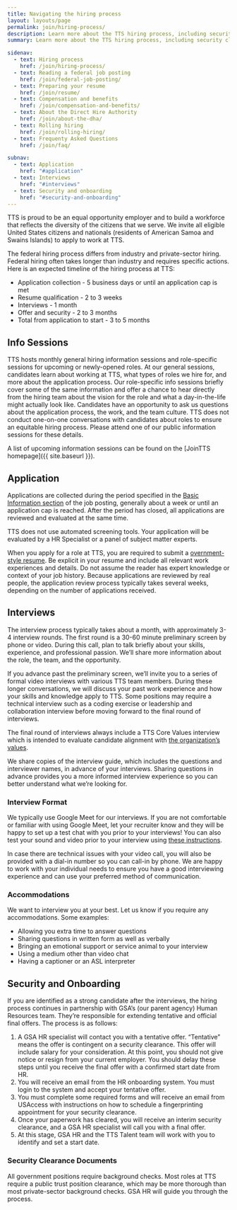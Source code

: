 ```yaml
---
title: Navigating the hiring process
layout: layouts/page
permalink: join/hiring-process/
description: Learn more about the TTS hiring process, including security clearances, onboarding, and hiring authorities.
summary: Learn more about the TTS hiring process, including security clearances, onboarding, and hiring authorities.

sidenav:
  - text: Hiring process
    href: /join/hiring-process/
  - text: Reading a federal job posting
    href: /join/federal-job-posting/
  - text: Preparing your resume
    href: /join/resume/
  - text: Compensation and benefits
    href: /join/compensation-and-benefits/
  - text: About the Direct Hire Authority
    href: /join/about-the-dha/
  - text: Rolling hiring
    href: /join/rolling-hiring/
  - text: Frequenty Asked Questions
    href: /join/faq/

subnav:
  - text: Application
    href: "#application"
  - text: Interviews
    href: "#interviews"
  - text: Security and onboarding
    href: "#security-and-onboarding"
---
```


TTS is proud to be an equal opportunity employer and to build a workforce that reflects the diversity of the citizens that we serve. We invite all eligible United States citizens and nationals (residents of American Samoa and Swains Islands) to apply to work at TTS. 

The federal hiring process differs from industry and private-sector hiring. Federal hiring often takes longer than industry and requires specific actions. Here is an expected timeline of the hiring process at TTS:

- Application collection - 5 business days or until an application cap is met
- Resume qualification - 2 to 3 weeks
- Interviews - 1 month
- Offer and security - 2 to 3 months
- Total from application to start - 3 to 5 months

## Info Sessions

TTS hosts monthly general hiring information sessions and role-specific sessions for upcoming or newly-opened roles. At our general sessions, candidates learn about working at TTS, what types of roles we hire for, and more about the application process. Our role-specific info sessions briefly cover some of the same information and offer a chance to hear directly from the hiring team about the vision for the role and what a day-in-the-life might actually look like. Candidates have an opportunity  to ask us questions about the application process, the work, and the team culture. TTS does not conduct one-on-one conversations with candidates about roles to ensure an equitable hiring process. Please attend one of our public information sessions for these details.

A list of upcoming information sessions can be found on the [JoinTTS homepage]({{ site.baseurl }}).

## Application

Applications are collected during the period specified in the <a href="{{ '/join/federal-job-posting/#basic-information/' | url }}" class="usa-link">Basic Information section</a> of the job posting, generally about a week or until an application cap is reached. After the period has closed, all applications are reviewed and evaluated  at the same time.

TTS does not use automated screening tools. Your application will be evaluated by a HR Specialist or a panel of subject matter experts. 

When you apply for a role at TTS, you are required to submit a <a href="{{ '/join/resume' | url }}" class="usa-link">overnment-style resume</a>. Be explicit in your resume and include all relevant work experiences and details. Do not assume the reader has expert knowledge or context of your job history. Because applications are reviewed by real people, the application review process typically takes several weeks, depending on the number of applications received.

## Interviews

The interview process typically takes about a month, with approximately 3-4 interview rounds. The first round is a 30-60 minute preliminary screen by phone or video. During this call, plan to talk briefly about your skills, experience, and professional passion. We’ll share more information about the role, the team, and the opportunity.

If you advance past the preliminary screen, we’ll invite you to a series of formal video interviews with various TTS team members. During these longer conversations, we will discuss your past work experience and how your skills and knowledge apply to TTS. Some positions may require a technical interview such as a coding exercise or leadership and collaboration interview before moving forward to the final round of interviews. 

The final round of interviews always include a TTS Core Values interview which is intended to evaluate candidate alignment with [the organization’s values](https://handbook.tts.gsa.gov/about-us/tts-history/#our-values).

We share copies of the interview guide, which includes the questions and interviewer names, in advance of your interviews. Sharing questions in advance provides you a more informed interview experience so you can better understand what we’re looking for. 

### Interview Format

We typically use Google Meet for our interviews. If you are not comfortable or familiar with using Google Meet, let your recruiter know and they will be happy to set up a test chat with you prior to your interviews! You can also test your sound and video prior to your interview using [these instructions](https://support.google.com/meet/answer/10409699?hl=en).

In case there are technical issues with your video call, you will also be provided with a dial-in number so you can call-in by phone. We are happy to work with your individual needs to ensure you have a good interviewing experience and can use your preferred method of communication.

### Accommodations

We want to interview you at your best. Let us know if you require  any accommodations. Some examples:

- Allowing you extra time to answer questions
- Sharing questions in written form as well as verbally
- Bringing an emotional support or service animal to your interview
- Using a medium other than video chat
- Having a captioner or an ASL interpreter

## Security and Onboarding

If you are identified as a strong candidate after the interviews, the hiring process continues in partnership with GSA’s (our parent agency) Human Resources team. They’re responsible for extending tentative and official final offers. The process is as follows:
1. A GSA HR specialist will contact you with a tentative offer. “Tentative” means the offer is contingent on a security clearance. This offer will include salary for your consideration. At this point, you should not give notice or resign from your current employer. You should delay these steps until you receive the final offer with a confirmed start date from HR.
2. You will receive an email from the HR onboarding system. You must login to the system and accept your tentative offer.
3. You must complete some required forms and will receive an email from USAccess with instructions on how to schedule a fingerprinting appointment for your security clearance.
4. Once your paperwork has cleared, you will receive an interim security clearance, and a GSA HR specialist will call you with a final offer.
5. At this stage, GSA HR and the TTS Talent team will work with you to identify and set a start date.

### Security Clearance Documents

All government positions require background checks. Most roles at TTS require a public trust position clearance, which may be more thorough than most private-sector background checks. GSA HR will guide you through the process.
